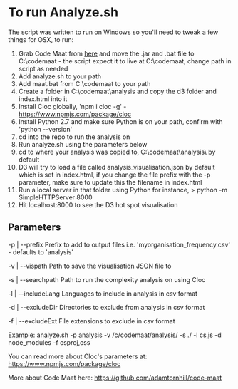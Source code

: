 # To run Analyze.sh

The script was written to run on Windows so you'll need to tweak a few things for OSX, to run:

1. Grab Code Maat from [here](http://www.adamtornhill.com/code/crimescenetools) and move the .jar and .bat file to C:\codemaat   - the script expect it to live at C:\codemaat, change path in script as needed
2. Add analyze.sh to your path
3. Add maat.bat from C:\codemaat to your path
4. Create a folder in C:\codemaat\analysis and copy the d3 folder and index.html into it
5. Install Cloc globally, 'npm i cloc -g' - https://www.npmjs.com/package/cloc
6. Install Python 2.7 and make sure Python is on your path, confirm with 'python --version'
7. cd into the repo to run the analysis on
8. Run analyze.sh using the parameters below
9. cd to where your analysis was copied to, C:\codemaat\analysis\ by default
10. D3 will try to load a file called analysis_visualisation.json by default which is set in index.html, if you change the file prefix with the -p parameter, make sure to update this the filename in index.html
11. Run a local server in that folder using Python for instance, > python -m SimpleHTTPServer 8000
12. Hit localhost:8000 to see the D3 hot spot visualisation

## Parameters

-p | --prefix
Prefix to add to output files i.e. 'myorganisation_frequency.csv' - defaults to 'analysis'

-v | --vispath
Path to save the visualisation JSON file to

-s | --searchpath
Path to run the complexity analysis on using Cloc

-l | --includeLang
Languages to include in analysis in csv format

-d | --excludeDir
Directories to exclude from analysis in csv format

-f | --excludeExt
File extensions to exclude in csv format


Example:
analyze.sh -p analysis -v /c/codemaat/analysis/ -s ./ -l cs,js -d node_modules -f csproj,css


You can read more about Cloc's parameters at:
https://www.npmjs.com/package/cloc

More about Code Maat here:
https://github.com/adamtornhill/code-maat
